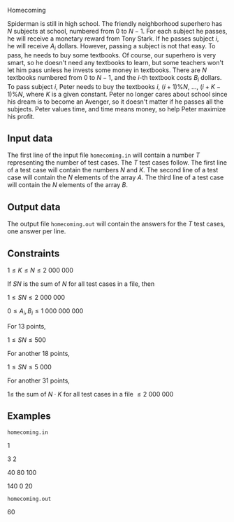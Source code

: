 Homecoming

Spiderman is still in high school. The friendly neighborhood superhero has $N$ subjects at school, numbered from $0$ to $N-1$. For each subject he passes, he will receive a monetary reward from Tony Stark. If he passes subject $i$, he will receive $A_i$ dollars. However, passing a subject is not that easy. To pass, he needs to buy some textbooks. Of course, our superhero is very smart, so he doesn't need any textbooks to learn, but some teachers won't let him pass unless he invests some money in textbooks. There are $N$ textbooks numbered from $0$ to $N-1$, and the $i$-th textbook costs $B_i$ dollars. To pass subject $i$, Peter needs to buy the textbooks $i$, $(i+1)\%N$, $\dots$, $(i+K-1)\%N$, where $K$ is a given constant. Peter no longer cares about school since his dream is to become an Avenger, so it doesn't matter if he passes all the subjects. Peter values time, and time means money, so help Peter maximize his profit.

## Input data

The first line of the input file `homecoming.in` will contain a number $T$ representing the number of test cases. The $T$ test cases follow. The first line of a test case will contain the numbers $N$ and $K$. The second line of a test case will contain the $N$ elements of the array $A$. The third line of a test case will contain the $N$ elements of the array $B$. 

## Output data

The output file `homecoming.out` will contain the answers for the $T$ test cases, one answer per line.

## Constraints

$1 \leq K \leq N \leq 2\ 000\ 000$

If $SN$ is the sum of $N$ for all test cases in a file, then

$1 \leq SN \leq 2\ 000\ 000$

$0 \leq A_i, B_i \leq 1\ 000\ 000\ 000$

For 13 points,

$1 \leq SN \leq 500$

For another 18 points,

$1 \leq SN \leq 5\ 000$

For another 31 points,

$1 \leq$ the sum of $N \cdot K$ for all test cases in a file $\leq 2\ 000\ 000$

## Examples

`homecoming.in`

1

3 2

40 80 100

140 0 20

`homecoming.out`

60